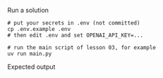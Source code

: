 Run a solution
```shell
# put your secrets in .env (not committed)
cp .env.example .env
# then edit .env and set OPENAI_API_KEY=...

# run the main script of lesson 03, for example
uv run main.py
```

Expected output
```
```